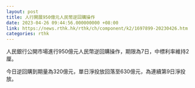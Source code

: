 ```yaml
---
layout: post
title: 人行開展950億元人民幣逆回購操作
date: 2023-04-26 09:44:56.000000000 +08:00
link: https://news.rthk.hk/rthk/ch/component/k2/1697899-20230426.htm
categories: rthk
---
```


人民銀行公開市場進行950億元人民幣逆回購操作，期限為7日，中標利率維持2厘。

今日逆回購到期量為320億元，單日淨投放回落至630億元，為連續第9日淨投放。
